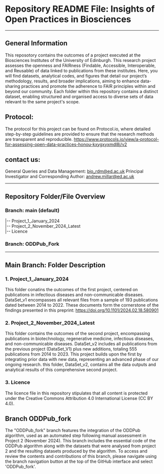 # Repository README File: Insights of Open Practices in Biosciences
-------------------------------------------------------------------

## General Information
This reposotory contains the outcomes of a project executed at the Biosciences Institutes of the University of Edinburgh. This research project assesses the openness and FAIRness (Findable, Accessible, Interoperable, and Reusable) of data linked to publications from these institutes. Here, you will find datasets, analytical codes, and figures that detail our project’s methodology, results, and broader implications, aiming to enhance data-sharing practices and promote the adherence to FAIR principles within and beyond our community.
Each folder within this repository contains a distinct dataset, enabling structured and organised access to diverse sets of data relevant to the same project's scope.

## Protocol: 
The protocol for this project can be found on Protocol.io, where detailed step-by-step guidelines are provided to ensure that the research methods are transparent and reproducible. 
https://www.protocols.io/view/a-protocol-for-assessing-open-data-practices-honou-kxygxyxmdl8j/v2

## contact us:
General Queries and Data Management: bio_rdm@ed.ac.uk 
Principal Investigator and Corresponding Author: andrew.millar@ed.ac.uk 

------------------------------------------------------------------

## Repository Folder/File Overview
### Branch: main (default)
|-- Project_1_January_2024  
|-- Project_2_November_2024_Latest  
|-- Licence 

### Branch: ODDPub_Fork

-------------------------------------------------------------------

## Main Branch: Folder Description

### 1. Project_1_January_2024  
This folder conatins the outcomes of the first project, centered on publications in infectious diseases and non-communicable diseases. DataSet_v1 encompasses all relevant files from a sample of 193 publications dated between 2014 to 2022. These documents form the cornerstone of the findings presented in this preprint: https://doi.org/10.1101/2024.02.18.580901

### 2. Project_2_November_2024_Latest  
This folder contains the outcomes of the second project, encompassing publications in biotechnology, regenerative medicine, infectious diseases, and non-communicable diseases. DataSet_v2 includes all publications from the previous project (DataSet_V1) plus new additions, totaling 555 publications from 2014 to 2023. This project builds upon the first by integrating prior data with new data, representing an advanced phase of our ongoing research. this folder, DataSet_v2, contains all the data outputs and analytical results of this comprehensive second project.

### 3. Licence
The licence file in this repository stipulates that all content is protected under the Creative Commons Attribution 4.0 International License (CC BY 4.0). 

## Branch ODDPub_fork
The "ODDPub_fork" branch features the integration of the ODDPub algorithm, used as an automated step following manual assessment in Project 2 (November 2024). This branch includes the essential code of the ODDPub algorithm along with the datasets that were analysed from project 2 and the resulting datasets produced by the algorithm. To access and review the contents and contributions of this branch, please navigate using the branch navigation button at the top of the GitHub interface and select 'ODDPub_fork'.

